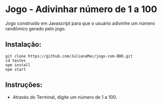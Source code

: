 # Jogo - Adivinhar número de 1 a 100

Jogo construído em Javascript para que o usuário adivinhe um número randômico gerado pelo jogo.


## Instalação:

```
git clone https://github.com/JulianaMac/jogo-com-BDD.git
cd testes
npm install
npm start

```
## Instruções:

- Através do Terminal, digite um número de 1 a 100.
